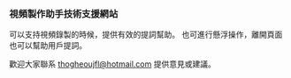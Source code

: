 ### 視頻製作助手技術支援網站

可以支持視頻錄製的時候，提供有效的提詞幫助。
也可進行懸浮操作，離開頁面也可以幫助用戶提詞。

歡迎大家聯系 thogheoujfl@hotmail.com 提供意見或建議。
